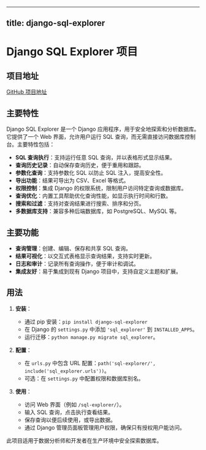 
---
title: django-sql-explorer
---

# Django SQL Explorer 项目

## 项目地址
[GitHub 项目地址](https://github.com/groveco/django-sql-explorer)

## 主要特性
Django SQL Explorer 是一个 Django 应用程序，用于安全地探索和分析数据库。它提供了一个 Web 界面，允许用户运行 SQL 查询，而无需直接访问数据库控制台。主要特性包括：
- **SQL 查询执行**：支持运行任意 SQL 查询，并以表格形式显示结果。
- **查询历史记录**：自动保存查询历史，便于重用和跟踪。
- **参数化查询**：支持参数化 SQL 以防止 SQL 注入，提高安全性。
- **导出功能**：结果可导出为 CSV、Excel 等格式。
- **权限控制**：集成 Django 的权限系统，限制用户访问特定查询或数据库。
- **查询优化**：内置工具帮助优化查询性能，如显示执行时间和行数。
- **搜索和过滤**：支持对查询结果进行搜索、排序和分页。
- **多数据库支持**：兼容多种后端数据库，如 PostgreSQL、MySQL 等。

## 主要功能
- **查询管理**：创建、编辑、保存和共享 SQL 查询。
- **结果可视化**：以交互式表格显示查询结果，支持实时更新。
- **日志和审计**：记录所有查询操作，便于审计和调试。
- **集成友好**：易于集成到现有 Django 项目中，支持自定义主题和扩展。

## 用法
1. **安装**：
   - 通过 pip 安装：`pip install django-sql-explorer`
   - 在 Django 的 `settings.py` 中添加 `'sql_explorer'` 到 `INSTALLED_APPS`。
   - 运行迁移：`python manage.py migrate sql_explorer`。

2. **配置**：
   - 在 `urls.py` 中包含 URL 配置：`path('sql-explorer/', include('sql_explorer.urls'))`。
   - 可选：在 `settings.py` 中配置权限和数据库别名。

3. **使用**：
   - 访问 Web 界面（例如 `/sql-explorer/`）。
   - 输入 SQL 查询，点击执行查看结果。
   - 保存查询以便后续使用，或导出数据。
   - 通过 Django 管理员面板管理用户权限，确保只有授权用户能访问。

此项目适用于数据分析师和开发者在生产环境中安全探索数据库。